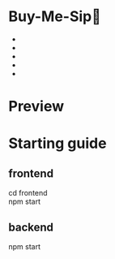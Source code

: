 # Buy-Me-Sip🍵
-
-
-
-
-
# Preview 



# Starting guide
## frontend
cd frontend \
npm start 

## backend
npm start 
